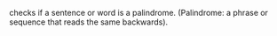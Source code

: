 checks if a sentence or word is a palindrome.
(Palindrome: a phrase or sequence that reads the same backwards).

